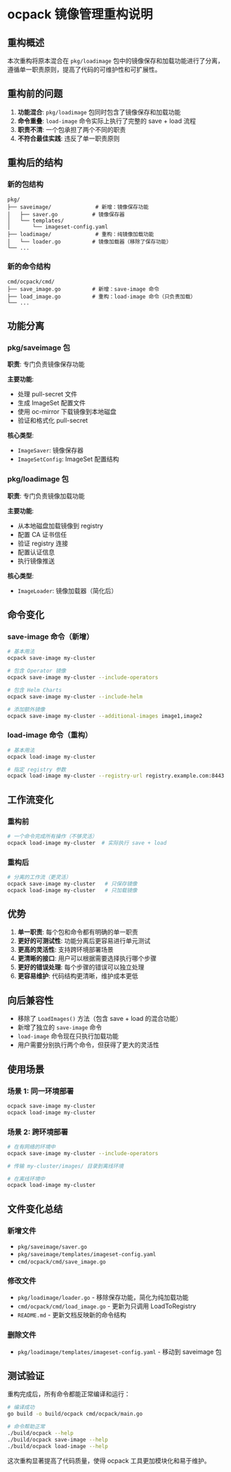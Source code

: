 # ocpack 镜像管理重构说明

## 重构概述

本次重构将原本混合在 `pkg/loadimage` 包中的镜像保存和加载功能进行了分离，遵循单一职责原则，提高了代码的可维护性和可扩展性。

## 重构前的问题

1. **功能混合**: `pkg/loadimage` 包同时包含了镜像保存和加载功能
2. **命令重叠**: `load-image` 命令实际上执行了完整的 save + load 流程
3. **职责不清**: 一个包承担了两个不同的职责
4. **不符合最佳实践**: 违反了单一职责原则

## 重构后的结构

### 新的包结构

```
pkg/
├── saveimage/              # 新增：镜像保存功能
│   ├── saver.go           # 镜像保存器
│   └── templates/
│       └── imageset-config.yaml
├── loadimage/              # 重构：纯镜像加载功能
│   └── loader.go          # 镜像加载器（移除了保存功能）
└── ...
```

### 新的命令结构

```
cmd/ocpack/cmd/
├── save_image.go          # 新增：save-image 命令
├── load_image.go          # 重构：load-image 命令（只负责加载）
└── ...
```

## 功能分离

### pkg/saveimage 包

**职责**: 专门负责镜像保存功能

**主要功能**:
- 处理 pull-secret 文件
- 生成 ImageSet 配置文件
- 使用 oc-mirror 下载镜像到本地磁盘
- 验证和格式化 pull-secret

**核心类型**:
- `ImageSaver`: 镜像保存器
- `ImageSetConfig`: ImageSet 配置结构

### pkg/loadimage 包

**职责**: 专门负责镜像加载功能

**主要功能**:
- 从本地磁盘加载镜像到 registry
- 配置 CA 证书信任
- 验证 registry 连接
- 配置认证信息
- 执行镜像推送

**核心类型**:
- `ImageLoader`: 镜像加载器（简化后）

## 命令变化

### save-image 命令（新增）

```bash
# 基本用法
ocpack save-image my-cluster

# 包含 Operator 镜像
ocpack save-image my-cluster --include-operators

# 包含 Helm Charts
ocpack save-image my-cluster --include-helm

# 添加额外镜像
ocpack save-image my-cluster --additional-images image1,image2
```

### load-image 命令（重构）

```bash
# 基本用法
ocpack load-image my-cluster

# 指定 registry 参数
ocpack load-image my-cluster --registry-url registry.example.com:8443
```

## 工作流变化

### 重构前

```bash
# 一个命令完成所有操作（不够灵活）
ocpack load-image my-cluster  # 实际执行 save + load
```

### 重构后

```bash
# 分离的工作流（更灵活）
ocpack save-image my-cluster   # 只保存镜像
ocpack load-image my-cluster   # 只加载镜像
```

## 优势

1. **单一职责**: 每个包和命令都有明确的单一职责
2. **更好的可测试性**: 功能分离后更容易进行单元测试
3. **更高的灵活性**: 支持跨环境部署场景
4. **更清晰的接口**: 用户可以根据需要选择执行哪个步骤
5. **更好的错误处理**: 每个步骤的错误可以独立处理
6. **更容易维护**: 代码结构更清晰，维护成本更低

## 向后兼容性

- 移除了 `LoadImages()` 方法（包含 save + load 的混合功能）
- 新增了独立的 `save-image` 命令
- `load-image` 命令现在只执行加载功能
- 用户需要分别执行两个命令，但获得了更大的灵活性

## 使用场景

### 场景 1: 同一环境部署
```bash
ocpack save-image my-cluster
ocpack load-image my-cluster
```

### 场景 2: 跨环境部署
```bash
# 在有网络的环境中
ocpack save-image my-cluster --include-operators

# 传输 my-cluster/images/ 目录到离线环境

# 在离线环境中
ocpack load-image my-cluster
```

## 文件变化总结

### 新增文件
- `pkg/saveimage/saver.go`
- `pkg/saveimage/templates/imageset-config.yaml`
- `cmd/ocpack/cmd/save_image.go`

### 修改文件
- `pkg/loadimage/loader.go` - 移除保存功能，简化为纯加载功能
- `cmd/ocpack/cmd/load_image.go` - 更新为只调用 LoadToRegistry
- `README.md` - 更新文档反映新的命令结构

### 删除文件
- `pkg/loadimage/templates/imageset-config.yaml` - 移动到 saveimage 包

## 测试验证

重构完成后，所有命令都能正常编译和运行：

```bash
# 编译成功
go build -o build/ocpack cmd/ocpack/main.go

# 命令帮助正常
./build/ocpack --help
./build/ocpack save-image --help
./build/ocpack load-image --help
```

这次重构显著提高了代码质量，使得 ocpack 工具更加模块化和易于维护。 